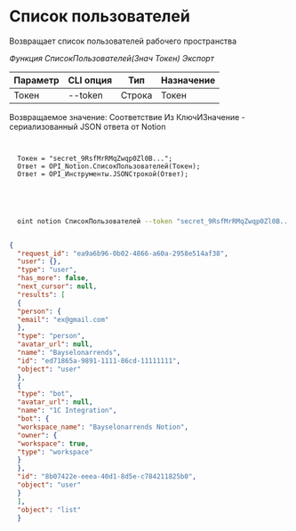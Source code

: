 ﻿---
sidebar_position: 1
---

# Список пользователей
 Возвращает список пользователей рабочего пространства


*Функция СписокПользователей(Знач Токен) Экспорт*

  | Параметр | CLI опция | Тип | Назначение |
  |-|-|-|-|
  | Токен | --token | Строка | Токен |

  
  Возвращаемое значение:   Соответствие Из КлючИЗначение - сериализованный JSON ответа от Notion

```bsl title="Пример кода"
	
  
  Токен = "secret_9RsfMrRMqZwqp0Zl0B...";
  Ответ = OPI_Notion.СписокПользователей(Токен);
  Ответ = OPI_Инструменты.JSONСтрокой(Ответ);
  

	
```

```sh title="Пример команды CLI"
    
  oint notion СписокПользователей --token "secret_9RsfMrRMqZwqp0Zl0B..."

```


```json title="Результат"

{
  "request_id": "ea9a6b96-0b02-4866-a60a-2958e514af38",
  "user": {},
  "type": "user",
  "has_more": false,
  "next_cursor": null,
  "results": [
  {
  "person": {
  "email": "ex@gmail.com"
  },
  "type": "person",
  "avatar_url": null,
  "name": "Bayselonarrends",
  "id": "ed71865a-9891-1111-86cd-11111111",
  "object": "user"
  },
  {
  "type": "bot",
  "avatar_url": null,
  "name": "1C Integration",
  "bot": {
  "workspace_name": "Bayselonarrends Notion",
  "owner": {
  "workspace": true,
  "type": "workspace"
  }
  },
  "id": "8b07422e-eeea-40d1-8d5e-c784211825b0",
  "object": "user"
  }
  ],
  "object": "list"
  }

```
